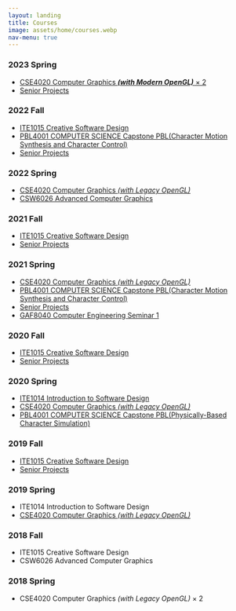 ```yaml
---
layout: landing
title: Courses
image: assets/home/courses.webp
nav-menu: true
---
```


<section id="one">
<div class="inner">

<h3>2023 Spring</h3>
<ul>
<li><a href="courses/2023-spring-cg.html">CSE4020 Computer Graphics <i><b>(with Modern OpenGL)</b></i> × 2</a></li>
<li><a href="courses/2023-spring-senior.html">Senior Projects</a></li>
</ul>

<h3>2022 Fall</h3>
<ul>
<li><a href="courses/2022-fall-csd.html">ITE1015 Creative Software Design</a></li>
<li><a href="courses/2022-fall-pbl.html">PBL4001 COMPUTER SCIENCE Capstone PBL(Character Motion Synthesis and Character Control)</a></li>
<li><a href="courses/2022-fall-senior.html">Senior Projects</a></li>
</ul>

<h3>2022 Spring</h3>
<ul>
<li><a href="courses/2022-spring-cg.html">CSE4020 Computer Graphics <i>(with Legacy OpenGL)</i></a></li>
<li><a href="courses/2022-spring-acg.html">CSW6026 Advanced Computer Graphics</a></li>
</ul>

<h3>2021 Fall</h3>
<ul>
<li><a href="courses/2021-fall-csd.html">ITE1015 Creative Software Design</a></li>
<li><a href="courses/2021-fall-senior.html">Senior Projects</a></li>
</ul>

<h3>2021 Spring</h3>
<ul>
<li><a href="courses/2021-spring-cg.html">CSE4020 Computer Graphics <i>(with Legacy OpenGL)</i></a></li>
<li><a href="courses/2021-spring-pbl.html">PBL4001 COMPUTER SCIENCE Capstone PBL(Character Motion Synthesis and Character Control)</a></li>
<li><a href="courses/2021-spring-senior.html">Senior Projects</a></li>
<li><a href="courses/2021-spring-ces.html">GAF8040 Computer Engineering Seminar 1</a></li>
</ul>

<h3>2020 Fall</h3>
<ul>
<!--<li><a href="courses/2019-fall-csd.html">ITE1015 Creative Software Design</a></li>-->
<li><a href="courses/2020-fall-csd.html">ITE1015 Creative Software Design</a></li>
<li><a href="courses/2020-fall-senior.html">Senior Projects</a></li>
</ul>

<h3>2020 Spring</h3>
<ul>
<li><a href="courses/2020-spring-isd.html">ITE1014 Introduction to Software Design</a></li>
<li><a href="courses/2020-spring-cg.html">CSE4020 Computer Graphics <i>(with Legacy OpenGL)</i></a></li>
<li><a href="courses/2020-spring-pbl.html">PBL4001 COMPUTER SCIENCE Capstone PBL(Physically-Based Character Simulation)</a></li>
</ul>

<h3>2019 Fall</h3>
<ul>
<li><a href="courses/2019-fall-csd.html">ITE1015 Creative Software Design</a></li>
<li><a href="courses/2019-fall-senior.html">Senior Projects</a></li>
</ul>

<h3>2019 Spring</h3>
<ul>
<li>ITE1014 Introduction to Software Design</li>
<li><a href="courses/2019-spring-cg.html">CSE4020 Computer Graphics <i>(with Legacy OpenGL)</i></a></li>
</ul>

<h3>2018 Fall</h3>
<ul>
<li>ITE1015 Creative Software Design</li>
<li>CSW6026 Advanced Computer Graphics</li>
</ul>

<h3>2018 Spring</h3>
<ul>
<li>CSE4020 Computer Graphics <i>(with Legacy OpenGL)</i> × 2</li>
</ul>

</div>
</section>
